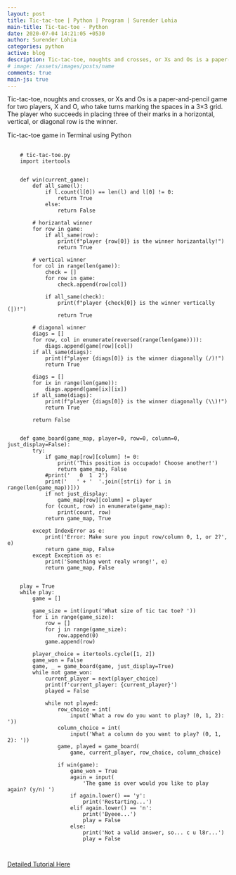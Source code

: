```yaml
---
layout: post
title: Tic-tac-toe | Python | Program | Surender Lohia
main-title: Tic-tac-toe - Python
date: 2020-07-04 14:21:05 +0530
author: Surender Lohia
categories: python
active: blog
description: Tic-tac-toe, noughts and crosses, or Xs and Os is a paper-and-pencil game for two players, X and O, who take turns marking the spaces in a 3×3 grid. The player who succeeds in placing three of their marks in a horizontal, vertical, or diagonal row is the winner.
# image: /assets/images/posts/name
comments: true
main-js: true
---
```


Tic-tac-toe, noughts and crosses, or Xs and Os is a paper-and-pencil game for two players, X and O, who take turns marking the spaces in a 3×3 grid. The player who succeeds in placing three of their marks in a horizontal, vertical, or diagonal row is the winner.

Tic-tac-toe game in Terminal using Python

<pre>
  <code class="language-js">
    # tic-tac-toe.py
    import itertools


    def win(current_game):
        def all_same(l):
            if l.count(l[0]) == len(l) and l[0] != 0:
                return True
            else:
                return False

        # horizantal winner
        for row in game:
            if all_same(row):
                print(f"player {row[0]} is the winner horizantally!")
                return True

        # vertical winner
        for col in range(len(game)):
            check = []
            for row in game:
                check.append(row[col])

            if all_same(check):
                print(f"player {check[0]} is the winner vertically (|)!")
                return True

        # diagonal winner
        diags = []
        for row, col in enumerate(reversed(range(len(game)))):
            diags.append(game[row][col])
        if all_same(diags):
            print(f"player {diags[0]} is the winner diagonally (/)!")
            return True

        diags = []
        for ix in range(len(game)):
            diags.append(game[ix][ix])
        if all_same(diags):
            print(f"player {diags[0]} is the winner diagonally (\\)!")
            return True

        return False


    def game_board(game_map, player=0, row=0, column=0, just_display=False):
        try:
            if game_map[row][column] != 0:
                print('This position is occupado! Choose another!')
                return game_map, False
            #print('   0  1  2')
            print('   ' + '  '.join([str(i) for i in range(len(game_map))]))
            if not just_display:
                game_map[row][column] = player
            for (count, row) in enumerate(game_map):
                print(count, row)
            return game_map, True

        except IndexError as e:
            print('Error: Make sure you input row/column 0, 1, or 2?',  e)
            return game_map, False
        except Exception as e:
            print('Something went realy wrong!', e)
            return game_map, False


    play = True
    while play:
        game = []

        game_size = int(input('What size of tic tac toe? '))
        for i in range(game_size):
            row = []
            for j in range(game_size):
                row.append(0)
            game.append(row)

        player_choice = itertools.cycle([1, 2])
        game_won = False
        game, _ = game_board(game, just_display=True)
        while not game_won:
            current_player = next(player_choice)
            print(f'current_player: {current_player}')
            played = False

            while not played:
                row_choice = int(
                    input('What a row do you want to play? (0, 1, 2): '))
                column_choice = int(
                    input('What a column do you want to play? (0, 1, 2): '))
                game, played = game_board(
                    game, current_player, row_choice, column_choice)

                if win(game):
                    game_won = True
                    again = input(
                        'The game is over would you like to play again? (y/n) ')
                    if again.lower() == 'y':
                        print('Restarting...')
                    elif again.lower() == 'n':
                        print('Byeee...')
                        play = False
                    else:
                        print('Not a valid answer, so... c u l8r...')
                        play = False

  </code>
</pre>

[Detailed Tutorial Here](https://www.youtube.com/watch?v=tf3ezjeTpfI)

